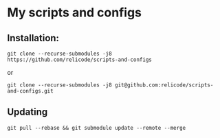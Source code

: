 # My scripts and configs

## Installation:

`git clone --recurse-submodules -j8 https://github.com/relicode/scripts-and-configs`

or 

`git clone --recurse-submodules -j8 git@github.com:relicode/scripts-and-configs.git`

## Updating

`git pull --rebase && git submodule update --remote --merge`
